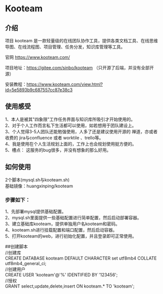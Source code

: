 # Kooteam ## 介绍项目 kooteam 是一款轻量级的在线团队协作工具，提供各类文档工具、在线思维导图、在线流程图、项目管理、任务分发，知识库管理等工具。  官网 https://www.kooteam.com/项目地址：https://gitee.com/sinbo/kooteam （只开源了后端，并没有全部开源）安装教程：https://www.kooteam.com/view.html?id=5e5893b9c687557cc87e38c3## 使用感受1、本人是被其"四象限"工作任务界面与知识库所吸引才开始使用的。  2、对于个人工作而言私下生活都可以使用，如若想用于团队建设上。  3、个人觉得3-5人团队还能勉强使用，人多了还是建议使用开源的 禅道，亦或者 收费的 jira与confluence 或者 worktile 、trello等。  4、我是使用在个人生活规划上面的，工作上也会规划使用挺方便的。  5、槽点： 这服务的bug很多，并没有想象的那么好用。   ## 如何使用2个脚本(mysql.sh与kooteam.sh)  基础镜像：huangxinping/kooteam  ### 步骤如下：  1、先部署mysql提供基础配置。  2、mysql.sh里面提供一些基础配置进行简单配置，然后启动部署容器。  3、建立基础库kooteam，提供单独用户名kooteam和密码。   4、kooteam.sh进行挂载配置和端口配置，然后启动容器。   5、打开kooteam的web，进行初始化配置，并且登录即可正常使用。##创建脚本   //创建库    CREATE DATABASE kooteam DEFAULT CHARACTER set utf8mb4 COLLATE utf8mb4_general_ci;  //创建用户     CREATE USER  'kooteam'@'%' IDENTIFIED BY '123456';  //授权     GRANT select,update,delete,insert ON  kooteam.*  TO  'kooteam';  